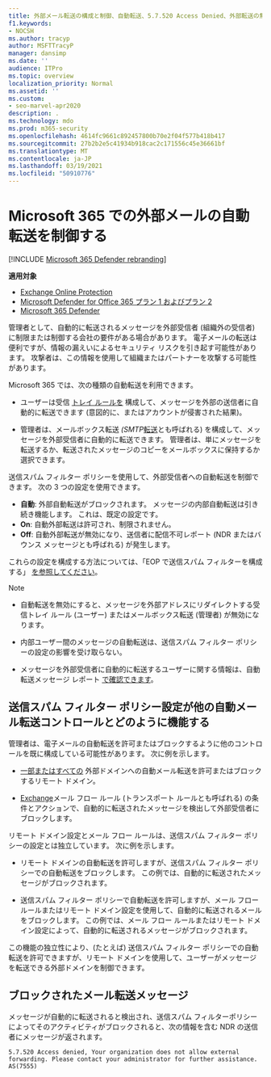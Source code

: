 ```yaml
---
title: 外部メール転送の構成と制御、自動転送、5.7.520 Access Denied、外部転送の無効化、管理者が外部転送、送信スパム対策ポリシーを無効にしました
f1.keywords:
- NOCSH
ms.author: tracyp
author: MSFTTracyP
manager: dansimp
ms.date: ''
audience: ITPro
ms.topic: overview
localization_priority: Normal
ms.assetid: ''
ms.custom:
- seo-marvel-apr2020
description: .
ms.technology: mdo
ms.prod: m365-security
ms.openlocfilehash: 4614fc9661c892457800b70e2f04f577b418b417
ms.sourcegitcommit: 27b2b2e5c41934b918cac2c171556c45e36661bf
ms.translationtype: MT
ms.contentlocale: ja-JP
ms.lasthandoff: 03/19/2021
ms.locfileid: "50910776"
---
```

# <a name="control-automatic-external-email-forwarding-in-microsoft-365"></a>Microsoft 365 での外部メールの自動転送を制御する

[!INCLUDE [Microsoft 365 Defender rebranding](../includes/microsoft-defender-for-office.md)]

**適用対象**
- [Exchange Online Protection](exchange-online-protection-overview.md)
- [Microsoft Defender for Office 365 プラン 1 およびプラン 2](office-365-atp.md)
- [Microsoft 365 Defender](../mtp/microsoft-threat-protection.md)

管理者として、自動的に転送されるメッセージを外部受信者 (組織外の受信者) に制限または制御する会社の要件がある場合があります。 電子メールの転送は便利ですが、情報の漏えいによるセキュリティ リスクを引き起す可能性があります。 攻撃者は、この情報を使用して組織またはパートナーを攻撃する可能性があります。


Microsoft 365 では、次の種類の自動転送を利用できます。

- ユーザーは受信 [トレイ ルールを](https://support.microsoft.com/office/c24f5dea-9465-4df4-ad17-a50704d66c59) 構成して、メッセージを外部の送信者に自動的に転送できます (意図的に、またはアカウントが侵害された結果)。

- 管理者は、メールボックス転送 _(SMTP_[転送](/exchange/recipients-in-exchange-online/manage-user-mailboxes/configure-email-forwarding)とも呼ばれる) を構成して、メッセージを外部受信者に自動的に転送できます。 管理者は、単にメッセージを転送するか、転送されたメッセージのコピーをメールボックスに保持するか選択できます。

送信スパム フィルター ポリシーを使用して、外部受信者への自動転送を制御できます。 次の 3 つの設定を使用できます。

- **自動**: 外部自動転送がブロックされます。 メッセージの内部自動転送は引き続き機能します。 これは、既定の設定です。
- **On**: 自動外部転送は許可され、制限されません。
- **Off**: 自動外部転送が無効になり、送信者に配信不可レポート (NDR またはバウンス メッセージとも呼ばれる) が発生します。

これらの設定を構成する方法については、「EOP で送信スパム フィルターを構成する」 [を参照してください](configure-the-outbound-spam-policy.md)。

> [!NOTE]
>
> - 自動転送を無効にすると、メッセージを外部アドレスにリダイレクトする受信トレイ ルール (ユーザー) またはメールボックス転送 (管理者) が無効になります。
>
> - 内部ユーザー間のメッセージの自動転送は、送信スパム フィルター ポリシーの設定の影響を受け取らない。
>
> - メッセージを外部受信者に自動的に転送するユーザーに関する情報は、自動転送メッセージ レポート [で確認できます](mfi-auto-forwarded-messages-report.md)。

## <a name="how-the-outbound-spam-filter-policy-settings-work-with-other-automatic-email-forwarding-controls"></a>送信スパム フィルター ポリシー設定が他の自動メール転送コントロールとどのように機能する

管理者は、電子メールの自動転送を許可またはブロックするように他のコントロールを既に構成している可能性があります。 次に例を示します。

- [一部またはすべての](/exchange/mail-flow-best-practices/remote-domains/remote-domains) 外部ドメインへの自動メール転送を許可またはブロックするリモート ドメイン。

- [Exchange](/exchange/security-and-compliance/mail-flow-rules/mail-flow-rules)メール フロー ルール (トランスポート ルールとも呼ばれる) の条件とアクションで、自動的に転送されたメッセージを検出して外部受信者にブロックします。

リモート ドメイン設定とメール フロー ルールは、送信スパム フィルター ポリシーの設定とは独立しています。 次に例を示します。

- リモート ドメインの自動転送を許可しますが、送信スパム フィルター ポリシーでの自動転送をブロックします。 この例では、自動的に転送されたメッセージがブロックされます。

- 送信スパム フィルター ポリシーで自動転送を許可しますが、メール フロー ルールまたはリモート ドメイン設定を使用して、自動的に転送されるメールをブロックします。 この例では、メール フロー ルールまたはリモート ドメイン設定によって、自動的に転送されるメッセージがブロックされます。

この機能の独立性により、(たとえば) 送信スパム フィルター ポリシーでの自動転送を許可できますが、リモート ドメインを使用して、ユーザーがメッセージを転送できる外部ドメインを制御できます。

## <a name="blocked-email-forwarding-messages"></a>ブロックされたメール転送メッセージ

メッセージが自動的に転送されると検出され、送信スパム フィルター[](configure-the-outbound-spam-policy.md)ポリシーによってそのアクティビティがブロックされると、次の情報を含む NDR の送信者にメッセージが返されます。

`5.7.520 Access denied, Your organization does not allow external forwarding. Please contact your administrator for further assistance. AS(7555)`